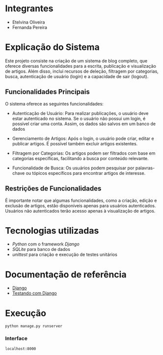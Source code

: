 <!-- ![Coverage](.github/badges/coverage.svg) -->

# Integrantes

- Etelvina Oliveira
- Fernanda Pereira

# Explicação do Sistema
Este projeto consiste na criação de um sistema de blog completo, que oferece diversas funcionalidades para a escrita, publicação e visualização de artigos. Além disso, inclui recursos de deleção, filtragem por categorias, busca, autenticação de usuário (login) e a capacidade de sair (logout).

## Funcionalidades Principais

O sistema oferece as seguintes funcionalidades:

- Autenticação de Usuário:
    Para realizar publicações, o usuário deve estar autenticado no sistema.
    Se o usuário não possui um login, é possível criar uma conta. Assim, os dados são salvos em um banco de dados 

- Gerenciamento de Artigos:
    Após o login, o usuário pode criar, editar e publicar artigos.
    É possível também excluir artigos existentes.

- Filtragem por Categorias:
    Os artigos podem ser filtrados com base em categorias específicas, facilitando a busca por conteúdo relevante.

- Funcionalidade de Busca:
    Os usuários podem pesquisar por palavras-chave ou tópicos específicos para encontrar artigos de interesse.

## Restrições de Funcionalidades

É importante notar que algumas funcionalidades, como a criação, edição e exclusão de artigos, estão disponíveis apenas para usuários autenticados. Usuários não autenticados terão acesso apenas à visualização de artigos.

# Tecnologias utilizadas

- _Python_ com o framework _Django_
- _SQLite_ para banco de dados
- _unittest_ para criação e execução de testes unitários

# Documentação de referência
- [Django](https://www.djangoproject.com/)
- [Testando com Django](https://developer.mozilla.org/pt-BR/docs/Learn/Server-side/Django/Testing)

# Execução
    python manage.py runserver

### Interface
    localhost:8000

